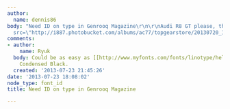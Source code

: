 ```yaml
---
author:
  name: dennis86
body: "Need ID on type in Genrooq Magazine\r\n\r\nAudi R8 GT please, thank you!\r\n\r\n<img
  src=\"http://i887.photobucket.com/albums/ac77/topgearstore/20130720_142540_zpsedcd1d31.jpg\">"
comments:
- author:
    name: Ryuk
  body: Could be as easy as [[http://www.myfonts.com/fonts/linotype/helvetica|Helvetica]]
    Condensed Black.
  created: '2013-07-23 21:45:26'
date: '2013-07-23 18:08:02'
node_type: font_id
title: Need ID on type in Genrooq Magazine

---
```

